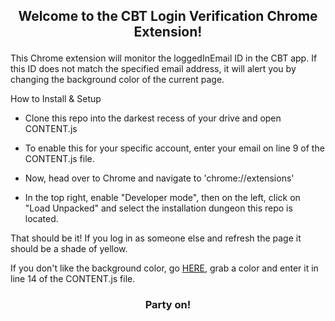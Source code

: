 ## <p align="center">Welcome to the CBT Login Verification Chrome Extension!</p>

This Chrome extension will monitor the loggedInEmail ID in the CBT app. If this ID does not match the specified email address, it will alert you by changing the background color of the current page.

How to Install & Setup
* Clone this repo into the darkest recess of your drive and open CONTENT.js

* To enable this for your specific account, enter your email on line 9 of the CONTENT.js file.

* Now, head over to Chrome and navigate to 'chrome://extensions'

 * In the top right, enable "Developer mode", then on the left, click on "Load Unpacked" and select the installation dungeon this repo is located. 

 That should be it! If you log in as someone else and refresh the page it should be a shade of yellow. 
 
 If you don't like the background color, go [HERE](https://www.google.com/search?q=css+color+picker&rlz=1C5CHFA_enUS889US889&oq=css&aqs=chrome.0.69i59j69i57j35i39j0l2j69i60j69i61j69i60.2004j0j7&sourceid=chrome&ie=UTF-8), grab a color and enter it in line 14 of the CONTENT.js file. 

### <p align="center">Party on!</p>